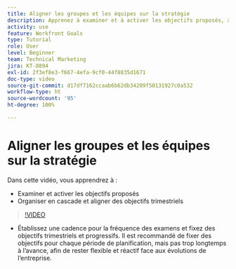 ```yaml
---
title: Aligner les groupes et les équipes sur la stratégie
description: Apprenez à examiner et à activer les objectifs proposés, à organiser en cascade et à aligner les objectifs trimestriels à l’aide de [!DNL   Goals].
activity: use
feature: Workfront Goals
type: Tutorial
role: User
level: Beginner
team: Technical Marketing
jira: KT-8894
exl-id: 2f3ef8e3-f667-4efa-9cf0-44f8835d1671
doc-type: video
source-git-commit: d17df7162ccaab6b62db34209f50131927c0a532
workflow-type: ht
source-wordcount: '95'
ht-degree: 100%

---
```


# Aligner les groupes et les équipes sur la stratégie

Dans cette vidéo, vous apprendrez à :

* Examiner et activer les objectifs proposés
* Organiser en cascade et aligner des objectifs trimestriels

>[!VIDEO](https://video.tv.adobe.com/v/3416466/?quality=12&learn=on&enablevpops&captions=fre_fr)

<!--
Pro-tips graphic
-->

* Établissez une cadence pour la fréquence des examens et fixez des objectifs trimestriels et progressifs. Il est recommandé de fixer des objectifs pour chaque période de planification, mais pas trop longtemps à l’avance, afin de rester flexible et réactif face aux évolutions de l’entreprise.
